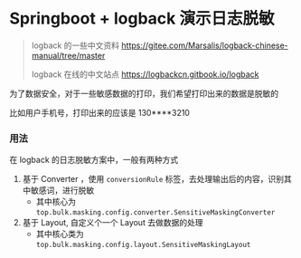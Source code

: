 # Springboot + logback 演示日志脱敏

> logback 的一些中文资料 https://gitee.com/Marsalis/logback-chinese-manual/tree/master
> 
> logback 在线的中文站点 https://logbackcn.gitbook.io/logback

为了数据安全，对于一些敏感数据的打印，我们希望打印出来的数据是脱敏的

比如用户手机号，打印出来的应该是 130****3210

### 用法

在 logback 的日志脱敏方案中，一般有两种方式

1. 基于 Converter  ，使用 `conversionRule` 标签，去处理输出后的内容，识别其中敏感词，进行脱敏
   - 其中核心为 `top.bulk.masking.config.converter.SensitiveMaskingConverter`
2. 基于 Layout, 自定义个一个 Layout 去做数据的处理
   - 其中核心类为 `top.bulk.masking.config.layout.SensitiveMaskingLayout` 
